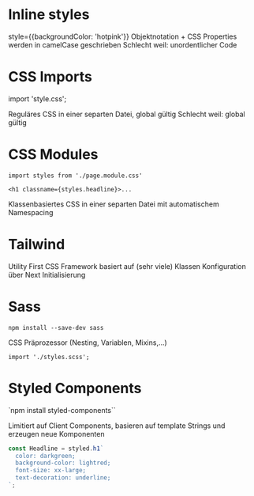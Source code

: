 # Inline styles

style={{backgroundColor: 'hotpink'}}
Objektnotation + CSS Properties werden in camelCase geschrieben
Schlecht weil: unordentlicher Code

# CSS Imports

import 'style.css';

Reguläres CSS in einer separten Datei, global gültig
Schlecht weil: global gültig

# CSS Modules

```
import styles from './page.module.css'

<h1 classname={styles.headline}>...
```

Klassenbasiertes CSS in einer separten Datei mit automatischem Namespacing

# Tailwind

Utility First CSS Framework basiert auf (sehr viele) Klassen
Konfiguration über Next Initialisierung

# Sass

`npm install --save-dev sass`

CSS Präprozessor (Nesting, Variablen, Mixins,...)

`import './styles.scss';`

# Styled Components

`npm install styled-components``

Limitiert auf Client Components, basieren auf template Strings und erzeugen neue Komponenten

```ts
const Headline = styled.h1`
  color: darkgreen;
  background-color: lightred;
  font-size: xx-large;
  text-decoration: underline;
`;
```

